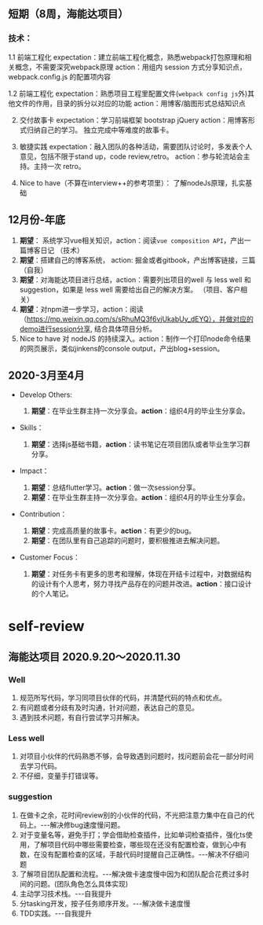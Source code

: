 ## 短期（8周，海能达项目）

### 技术：

1.1 前端工程化 
expectation：建立前端工程化概念，熟悉webpack打包原理和相关概念，不需要深究webpack原理
action：用组内 session 方式分享知识点，webpack.config.js 的配置项内容

1.2 前端工程化
expectation：熟悉项目工程里配置文件(`webpack config js`外)其他文件的作用，目录的拆分以对应的功能
action：用博客/脑图形式总结知识点

2. 交付故事卡
   expectation：学习前端框架 bootstrap jQuery
   action：用博客形式归纳自己的学习。 独立完成中等难度的故事卡。

3. 敏捷实践
   expectation：融入团队的各种活动，需要团队讨论时，多发表个人意见，包括不限于stand up，code review,retro。
   action：参与轮流站会主持。主持一次 retro。

4. Nice to have（不算在interview++的参考项里）： 了解nodeJs原理，扎实基础

## 12月份-年底

1. **期望**： 系统学习vue相关知识，action：阅读`vue composition API`，产出一篇博客日记 （技术）
2. **期望**：搭建自己的博客系统， action: 掘金或者gitbook，产出博客链接，三篇 （自我）
3. **期望**：对海能达项目进行总结，action：需要列出项目的well 与 less well 和 suggestion，如果是 less well 需要给出自己的解决方案。 （项目、客户相关）
4. **期望**：对npm进一步学习，action：阅读（https://mp.weixin.qq.com/s/sRhuMQ3f6vjUkabUy_dEYQ），并做对应的demo进行session分享, 结合具体项目分析。
5. Nice to have 对 nodeJS 的持续深入。action：制作一个打印node命令结果的网页展示，类似jinkens的console output，产出blog+session。


## 2020-3月至4月

* Develop Others:
  1. **期望**：在毕业生群主持一次分享会。**action**：组织4月的毕业生分享会。

* Skills：
  1. **期望**：选择js基础书籍，**action**：读书笔记在项目团队或者毕业生学习群分享。

* Impact：
  1. **期望**：总结flutter学习。**action**：做一次session分享。
  2. **期望**：在毕业生群主持一次分享会。**action**：组织4月的毕业生分享会。

* Contribution：
  1. **期望**：完成高质量的故事卡。**action**：有更少的bug。
  2. **期望**：在团队里有自己追踪的问题时，要积极推进去解决问题。

* Customer Focus：
  1. **期望**：对任务卡有更多的思考和理解，体现在开结卡过程中，对数据结构的设计有个人思考，努力寻找产品存在的问题并改进。**action**：接口设计的个人笔记。

# self-review

## 海能达项目 2020.9.20～2020.11.30

### Well

1. 规范所写代码，学习同项目伙伴的代码，并清楚代码的特点和优点。
2. 有问题或者分歧有及时沟通，针对问题，表达自己的意见。
3. 遇到技术问题，有自行尝试学习并解决。

### Less well

1. 对项目小伙伴的代码熟悉不够，会导致遇到问题时，找问题前会花一部分时间去学习代码。
2. 不仔细，变量手打错误等。

### suggestion

1. 在做卡之余，花时间review别的小伙伴的代码，不光把注意力集中在自己的代码上。---解决修bug速度慢问题。
2. 对于变量名等，避免手打；学会借助检查插件，比如单词检查插件，强化ts使用，了解项目代码中哪些需要检查，哪些现在还没有配置检查，做到心中有数，在没有配置检查的区域，手敲代码时提醒自己正确性。---解决不仔细问题
3. 了解项目团队配置和流程。---解决做卡速度慢中因为和团队配合花费过多时间的问题。(团队角色怎么具体实现)
4. 主动学习技术栈。---自我提升
5. 分tasking开发，按子任务顺序开发。---解决做卡速度慢
6. TDD实践。---自我提升


